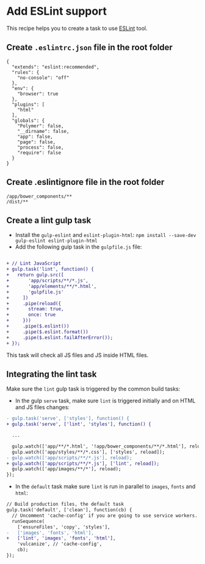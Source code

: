 # Add ESLint support

This recipe helps you to create a task to use [ESLint](http://eslint.org) tool.


## Create `.eslintrc.json` file in the root folder

```
{
  "extends": "eslint:recommended",
  "rules": {
    "no-console": "off"
  },
  "env": {
    "browser": true
  },
  "plugins": [
    "html"
  ],
  "globals": {
    "Polymer": false,
    "__dirname": false,
    "app": false,
    "page": false,
    "process": false,
    "require": false
  }
}
```

## Create .eslintignore file in the root folder

```
/app/bower_components/**
/dist/**
```


## Create a lint gulp task

- Install the `gulp-eslint` and `eslint-plugin-html`: `npm install --save-dev gulp-eslint eslint-plugin-html`
- Add the following gulp task in the `gulpfile.js` file:

```patch

+ // Lint JavaScript
+ gulp.task('lint', function() {
+   return gulp.src([
+       'app/scripts/**/*.js',
+       'app/elements/**/*.html',
+       'gulpfile.js'
+     ])
+     .pipe(reload({
+       stream: true,
+       once: true
+     }))
+     .pipe($.eslint())
+     .pipe($.eslint.format())
+     .pipe($.eslint.failAfterError());
+ });
```

This task will check all JS files and JS inside HTML files.


## Integrating the lint task

Make sure the `lint` gulp task is triggered by the common build tasks:

 - In the gulp `serve` task, make sure `lint` is triggered initially and on HTML and JS files changes:

```patch
- gulp.task('serve', ['styles'], function() {
+ gulp.task('serve', ['lint', 'styles'], function() {

  ...

  gulp.watch(['app/**/*.html', '!app/bower_components/**/*.html'], reload);
  gulp.watch(['app/styles/**/*.css'], ['styles', reload]);
- gulp.watch(['app/scripts/**/*.js'], reload);
+ gulp.watch(['app/scripts/**/*.js'], ['lint', reload]);
  gulp.watch(['app/images/**/*'], reload);
});
```

 - In the `default` task make sure `lint` is run in parallel to `images`, `fonts` and `html`:

```patch
// Build production files, the default task
gulp.task('default', ['clean'], function(cb) {
  // Uncomment 'cache-config' if you are going to use service workers.
  runSequence(
    ['ensureFiles', 'copy', 'styles'],
-   ['images', 'fonts', 'html'],
+   ['lint', 'images', 'fonts', 'html'],
    'vulcanize', // 'cache-config',
    cb);
});
```
